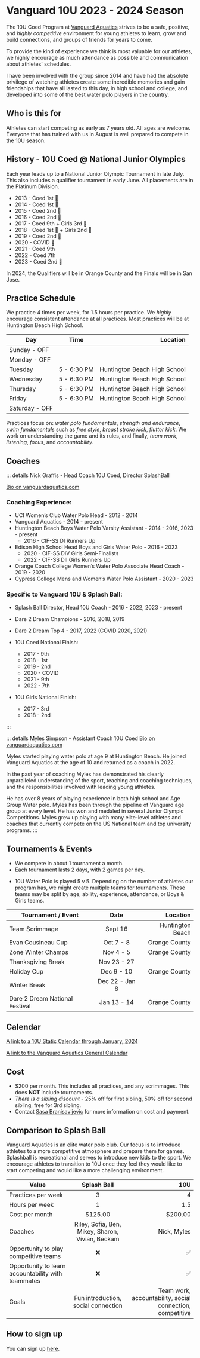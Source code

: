 # Vanguard 10U 2023 - 2024 Season

The 10U Coed Program at [Vanguard Aquatics](https://www.vanguardaquatics.com) strives to be a safe, positive, and _highly competitive_ environment for young athletes to learn, grow and build connections, and groups of friends for years to come.

To provide the kind of experience we think is most valuable for our athletes, we highly encourage as much attendance as possible and communication about athletes' schedules.

I have been involved with the group since 2014 and have had the absolute privilege of watching athletes create some incredible memories and gain friendships that have all lasted to this day, in high school and college, and developed into some of the best water polo players in the country.

## Who is this for

Athletes can start competing as early as 7 years old. All ages are welcome.
Everyone that has trained with us in August is well prepared to compete in the 10U season.

## History - 10U Coed @ National Junior Olympics

Each year leads up to a National Junior Olympic Tournament in late July. This also includes a qualifier tournament in early June. All placements are in the Platinum Division.

- 2013 - Coed 1st 🥇
- 2014 - Coed 1st 🥇
- 2015 - Coed 2nd 🥈
- 2016 - Coed 2nd 🥈
- 2017 - Coed 9th + Girls 3rd 🥉
- 2018 - Coed 1st 🥇 + Girls 2nd 🥈
- 2019 - Coed 2nd 🥈
- 2020 - COVID 🦠
- 2021 - Coed 9th
- 2022 - Coed 7th
- 2023 - Coed 2nd 🥈

In 2024, the Qualifiers will be in Orange County and the Finals will be in San Jose.

## Practice Schedule

We practice 4 times per week, for 1.5 hours per practice. We _highly_ encourage consistent attendance at all practices. Most practices will be at Huntington Beach High School.

| Day            |    Time     |                     Location |
| -------------- | :---------: | ---------------------------: |
| Sunday - OFF   |             |                              |
| Monday - OFF   |             |                              |
| Tuesday        | 5 - 6:30 PM | Huntington Beach High School |
| Wednesday      | 5 - 6:30 PM | Huntington Beach High School |
| Thursday       | 5 - 6:30 PM | Huntington Beach High School |
| Friday         | 5 - 6:30 PM | Huntington Beach High School |
| Saturday - OFF |             |                              |

Practices focus on: _water polo fundamentals_, _strength and endurance_, _swim fundamentals_ such as _free style_, _breast stroke kick_, _flutter kick_. We work on understanding the game and its rules, and finally, _team work_, _listening_, _focus_, and _accountability_.

## Coaches

::: details Nick Graffis - Head Coach 10U Coed, Director SplashBall

[Bio on vanguardaquatics.com](https://vanguardaquatics.com/nick-graffis/)

### Coaching Experience:

- UCI Women’s Club Water Polo Head - 2012 - 2014
- Vanguard Aquatics - 2014 - present
- Huntington Beach Boys Water Polo Varsity Assistant - 2014 - 2016, 2023 - present
  - 2016 - CIF-SS DI Runners Up
- Edison High School Head Boys and Girls Water Polo - 2016 - 2023
  - 2020 - CIF-SS DIV Girls Semi-Finalists
  - 2022 - CIF-SS DII Girls Runners Up
- Orange Coach College Women’s Water Polo Associate Head Coach - 2019 - 2020
- Cypress College Mens and Women’s Water Polo Assistant - 2020 - 2023

### Specific to Vanguard 10U & Splash Ball:

- Splash Ball Director, Head 10U Coach - 2016 - 2022, 2023 - present
- Dare 2 Dream Champions - 2016, 2018, 2019
- Dare 2 Dream Top 4 - 2017, 2022 (COVID 2020, 2021)
- 10U Coed National Finish:

  - 2017 - 9th
  - 2018 - 1st
  - 2019 - 2nd
  - 2020 - COVID
  - 2021 - 9th
  - 2022 - 7th

- 10U Girls National Finish:

  - 2017 - 3rd
  - 2018 - 2nd

:::

::: details Myles Simpson - Assistant Coach 10U Coed
[Bio on vanguardaquatics.com](https://vanguardaquatics.com/myles-simpson/)

Myles started playing water polo at age 9 at Huntington Beach. He joined Vanguard Aquatics at the age of 10 and returned as a coach in 2022.

In the past year of coaching Myles has demonstrated his clearly unparalleled understanding of the sport, teaching and coaching techniques, and the responsibilities involved with leading young athletes.

He has over 8 years of playing experience in both high school and Age Group Water polo. Myles has been through the pipeline of Vanguard age group at every level. He has won and medaled in several Junior Olympic Competitions. Myles grew up playing with many elite-level athletes and coaches that currently compete on the US National team and top university programs.
:::

## Tournaments & Events

- We compete in about 1 tournament a month.
- Each tournament lasts 2 days, with 2 games per day.

* 10U Water Polo is played 5 v 5. Depending on the number of athletes our program has, we might create multiple teams for tournaments. These teams may be split by age, ability, experience, attendance, or Boys & Girls teams.

| Tournament / Event             |      Date      |         Location |
| ------------------------------ | :------------: | ---------------: |
| Team Scrimmage                 |    Sept 16     | Huntington Beach |
| Evan Cousineau Cup             |   Oct 7 - 8    |    Orange County |
| Zone Winter Champs             |   Nov 4 - 5    |    Orange County |
| Thanksgiving Break             |  Nov 23 - 27   |                  |
| Holiday Cup                    |   Dec 9 - 10   |    Orange County |
| Winter Break                   | Dec 22 - Jan 8 |                  |
| Dare 2 Dream National Festival |  Jan 13 - 14   |    Orange County |

## Calendar

[A link to a 10U Static Calendar through January, 2024](/calendar)

[A link to the Vanguard Aquatics General Calendar](https://www.clubassistant.com/club/calendar/?c=2071)

## Cost

- $200 per month. This includes all practices, and any scrimmages. This does **NOT** include tournaments.
- _There is a sibling discount_ - 25% off for first sibling, 50% off for second sibling, free for 3rd sibling.
- Contact [Sasa Branisavljevic](mailto:sasa@hbvanguard.com) for more information on cost and payment.

## Comparison to Splash Ball

Vanguard Aquatics is an elite water polo club. Our focus is to introduce athletes to a more competitive atmosphere and prepare them for games. Splashball is recreational and serves to introduce new kids to the sport. We encourage athletes to transition to 10U once they feel they would like to start competing and would like a more challenging environment.

| Value                                              |                   Splash Ball                    |                                                       10U |
| -------------------------------------------------- | :----------------------------------------------: | --------------------------------------------------------: |
| Practices per week                                 |                        3                         |                                                         4 |
| Hours per week                                     |                        1                         |                                                       1.5 |
| Cost per month                                     |                     $125.00                      |                                                   $200.00 |
| Coaches                                            | Riley, Sofia, Ben, Mikey, Sharon, Vivian, Beckam |                                               Nick, Myles |
| Opportunity to play competitive teams              |                        ❌                        |                                                        ✅ |
| Opportunity to learn accountability with teammates |                        ❌                        |                                                        ✅ |
| Goals                                              |       Fun introduction, social connection        | Team work, accountability, social connection, competitive |

## How to sign up

You can sign up [here](https://www.clubassistant.com/club/clinics/reserve.cfm?c=2071&cid=96593).
